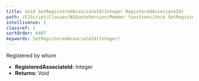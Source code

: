 ```yaml
---
title: Void SetRegisteredAssociateId(Integer RegisteredAssociateId)
path: /EJScript/Classes/NSQuoteVersion/Member functions/Void SetRegisteredAssociateId(Integer p_0)
intellisense: 1
classref: 1
sortOrder: 6407
keywords: SetRegisteredAssociateId(Integer)
---
```



Registered by whom



* **RegisteredAssociateId:** Integer
* **Returns:** Void


